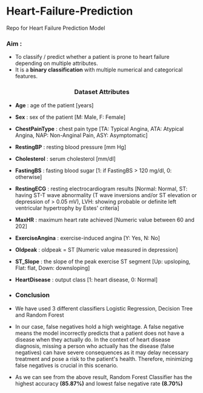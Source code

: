 # Heart-Failure-Prediction
Repo for Heart Failure Prediction Model

### Aim :
- To classify / predict whether a patient is prone to heart failure depending on multiple attributes.
- It is a **binary classification** with multiple numerical and categorical features.

### <center>Dataset Attributes</center>
    
- **Age** : age of the patient [years]
- **Sex** : sex of the patient [M: Male, F: Female]
- **ChestPainType** : chest pain type [TA: Typical Angina, ATA: Atypical Angina, NAP: Non-Anginal Pain, ASY: Asymptomatic]
- **RestingBP** : resting blood pressure [mm Hg]
- **Cholesterol** : serum cholesterol [mm/dl]
- **FastingBS** : fasting blood sugar [1: if FastingBS > 120 mg/dl, 0: otherwise]
- **RestingECG** : resting electrocardiogram results [Normal: Normal, ST: having ST-T wave abnormality (T wave inversions and/or ST elevation or depression of > 0.05 mV), LVH: showing probable or definite left ventricular hypertrophy by Estes' criteria]
- **MaxHR** : maximum heart rate achieved [Numeric value between 60 and 202]
- **ExerciseAngina** : exercise-induced angina [Y: Yes, N: No]
- **Oldpeak** : oldpeak = ST [Numeric value measured in depression]
- **ST_Slope** : the slope of the peak exercise ST segment [Up: upsloping, Flat: flat, Down: downsloping]
- **HeartDisease** : output class [1: heart disease, 0: Normal]

- ### Conclusion
- We have used 3 different classifiers Logistic Regression, Decision Tree and Random Forest 
- In our case, false negatives hold a high weightage. A false negative means the model incorrectly predicts that a patient does not have a disease when they actually do. In the context of heart disease diagnosis, missing a person who actually has the disease (false negatives) can have severe consequences as it may delay necessary treatment and pose a risk to the patient's health. Therefore, minimizing false negatives is crucial in this scenario.
- As we can see from the above result, Random Forest Classifier has the highest accuracy **(85.87%)** and lowest false negative rate **(8.70%)** 
